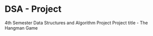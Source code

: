 # DSA - Project
4th Semester Data Structures and Algorithm Project
Project title - The Hangman Game
